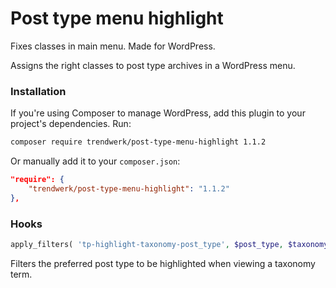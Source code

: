 Post type menu highlight
========================

Fixes classes in main menu. Made for WordPress.

Assigns the right classes to post type archives in a WordPress menu.

### Installation
If you're using Composer to manage WordPress, add this plugin to your project's dependencies. Run:
```sh
composer require trendwerk/post-type-menu-highlight 1.1.2
```

Or manually add it to your `composer.json`:
```json
"require": {
	"trendwerk/post-type-menu-highlight": "1.1.2"
},
```

### Hooks

```php
apply_filters( 'tp-highlight-taxonomy-post_type', $post_type, $taxonomy );
```

Filters the preferred post type to be highlighted when viewing a taxonomy term.
